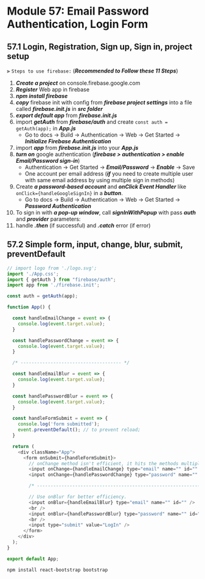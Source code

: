# Module 57: Email Password Authentication, Login Form

## 57.1 Login, Registration, Sign up, Sign in, project setup

⫸ `Steps to use firebase:` (___Recommended to Follow these 11 Steps___)

1. ___Create a project___ on console.firebase.google.com
2. ___Register___ Web app in firebase
3. ___npm install firebase___
4. ___copy___ firebase init with config from ___firebase project settings___ into a file called ___firebase.init.js___ in ___src folder___
5. ___export default app___ from ___firebase.init.js___
6. import ___getAuth___ from ___firebase/auth___ and create `const auth = getAuth(app);` in ___App.js___
   - Go to docs → Build → Authentication → Web → Get Started → ___Initialize Firebase Authentication___
7. import ___app___ from ___firebase.init.js___ into your ___App.js___
8. ___turn on___ google authentication (___firebase > authentication > enable Email/Password sign-in___)
   - Authentication → Get Started → ___Email/Password___ → ___Enable___ → Save
   - One account per email address (___if___ you need to create multiple user with same email address by using multiple sign in methods)
9.  Create ___a password-based account___ and ___onClick Event Handler___ like `onClick={handleGoogleSignIn}` in a ___button___.
    - Go to docs → Build → Authentication → Web → Get Started → ___Password Authentication___
10. To sign in with ___a pop-up window___, call ___signInWithPopup___ with pass ___auth___ and ___provider___ parameters:
11. handle ___.then___ (if successful) and ___.catch___ error (if error)

## 57.2 Simple form, input, change, blur, submit, preventDefault

``` JavaScript
// import logo from './logo.svg';
import './App.css';
import { getAuth } from "firebase/auth";
import app from './firebase.init';

const auth = getAuth(app);

function App() {

  const handleEmailChange = event => {
    console.log(event.target.value);
  }

  const handlePasswordChange = event => {
    console.log(event.target.value);
  }

  /* ------------------------------------- */

  const handleEmailBlur = event => {
    console.log(event.target.value);
  }

  const handlePasswordBlur = event => {
    console.log(event.target.value);
  }

  const handleFormSubmit = event => {
    console.log('form submitted');
    event.preventDefault(); // to prevent reload;
  }

  return (
    <div className="App">
      <form onSubmit={handleFormSubmit}>
        // onChange method isn't efficient, it hits the methods multiple times.
        <input onChange={handleEmailChange} type="email" name="" id="" />
        <input onChange={handlePasswordChange} type="password" name="" id="" />

        /* ----------------------------------------------------------------------- */

        // Use onBlur for better efficiency.
        <input onBlur={handleEmailBlur} type="email" name="" id="" />
        <br />
        <input onBlur={handlePasswordBlur} type="password" name="" id="" />
        <br />
        <input type="submit" value="LogIn" />
      </form>
    </div>
  );
}

export default App;
```

``` Terminal
npm install react-bootstrap bootstrap
```

